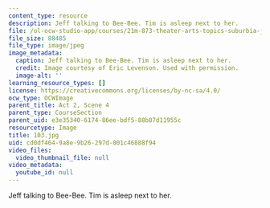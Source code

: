 ```yaml
---
content_type: resource
description: Jeff talking to Bee-Bee. Tim is asleep next to her.
file: /ol-ocw-studio-app/courses/21m-873-theater-arts-topics-suburbia-january-iap-2008/cd0df4649a8e9b26297d001c46888f94_103.jpg
file_size: 88485
file_type: image/jpeg
image_metadata:
  caption: Jeff talking to Bee-Bee. Tim is asleep next to her.
  credit: Image courtesy of Eric Levenson. Used with permission.
  image-alt: ''
learning_resource_types: []
license: https://creativecommons.org/licenses/by-nc-sa/4.0/
ocw_type: OCWImage
parent_title: Act 2, Scene 4
parent_type: CourseSection
parent_uid: e3e35340-6174-86ee-bdf5-88b87d11955c
resourcetype: Image
title: 103.jpg
uid: cd0df464-9a8e-9b26-297d-001c46888f94
video_files:
  video_thumbnail_file: null
video_metadata:
  youtube_id: null
---
```

Jeff talking to Bee-Bee. Tim is asleep next to her.